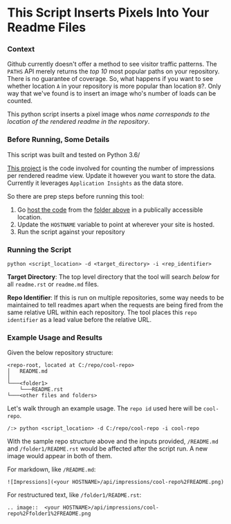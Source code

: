 # This Script Inserts Pixels Into Your Readme Files

### Context
Github currently doesn't offer a method to see visitor traffic patterns. The `PATHS` API merely returns the _top 10_ most popular paths on your repository. There is no guarantee of coverage. So, what happens if you want to see whether location `A` in your repository is more popular than location `B`?. Only way that we've found is to insert an image who's number of loads can be counted. 

This python script inserts a pixel image whos _name corresponds to the location of the rendered readme in the repository_.

### Before Running, Some Details
This script was built and tested on Python 3.6/

[This project](../../../web/pixel-server/README.md) is the code involved for counting the number of impressions per rendered readme view. Update it however you want to store the data. Currently it leverages `Application Insights` as the data store.

So there are prep steps before running this tool:

1. Go [host the code](https://docs.microsoft.com/en-us/aspnet/core/host-and-deploy/?view=aspnetcore-2.2) from the [folder above](../../../web/pixel-server/README.md) in a publically accessible location.
2. Update the `HOSTNAME` variable to point at wherever your site is hosted.
3. Run the script against your repository

### Running the Script
`python <script_location> -d <target_directory> -i <rep_identifier>`

**Target Directory**:
The top level directory that the tool will search _below_ for all `readme.rst` or `readme.md` files.

**Repo Identifier**:
If this is run on multiple repositories, some way needs to be maintained to tell readmes apart when the requests are being fired from the same relative URL within each repository. The tool places this `repo identifier` as a lead value before the relative URL.

### Example Usage and Results
Given the below repository structure:

```
<repo-root, located at C:/repo/cool-repo>
│   README.md
│
└───<folder1>
    └───README.rst
└───<other files and folders>
```

Let's walk through an example usage. The `repo id` used here will be `cool-repo`.

```
/:> python <script_location> -d C:/repo/cool-repo -i cool-repo
```

With the sample repo structure above and the inputs provided, `/README.md` and `/folder1/README.rst` would be affected after the script run. A new image would appear in both of them.

For markdown, like `/README.md`:
```
![Impressions](<your HOSTNAME>/api/impressions/cool-repo%2FREADME.png)
```


For restructured text, like `/folder1/README.rst`:
```
.. image::  <your HOSTNAME>/api/impressions/cool-repo%2Ffolder1%2FREADME.png
```